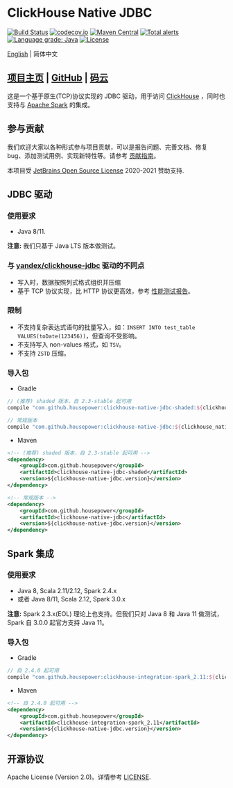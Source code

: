 ClickHouse Native JDBC
======================

[![Build Status](https://github.com/housepower/ClickHouse-Native-JDBC/workflows/build/badge.svg?branch=master)](https://github.com/housepower/ClickHouse-Native-JDBC/actions?query=workflow%3Abuild+branch%3Amaster)
[![codecov.io](https://codecov.io/github/housepower/ClickHouse-Native-JDBC/coverage.svg?branch=master)](https://codecov.io/github/housepower/ClickHouse-Native-JDBC?branch=master)
[![Maven Central](https://maven-badges.herokuapp.com/maven-central/com.github.housepower/clickhouse-native-jdbc-parent/badge.svg)](https://search.maven.org/search?q=com.github.housepower)
[![Total alerts](https://img.shields.io/lgtm/alerts/g/housepower/ClickHouse-Native-JDBC.svg?logo=lgtm&logoWidth=18)](https://lgtm.com/projects/g/housepower/ClickHouse-Native-JDBC/alerts/)
[![Language grade: Java](https://img.shields.io/lgtm/grade/java/g/housepower/ClickHouse-Native-JDBC.svg?logo=lgtm&logoWidth=18)](https://lgtm.com/projects/g/housepower/ClickHouse-Native-JDBC/context:java)
[![License](https://img.shields.io/github/license/housepower/ClickHouse-Native-JDBC)](https://github.com/housepower/ClickHouse-Native-JDBC/blob/master/LICENSE)

[English](README.md) | 简体中文

## [项目主页](https://housepower.github.io/ClickHouse-Native-JDBC/zh/) | [GitHub](https://github.com/housepower/ClickHouse-Native-JDBC) | [码云](https://gitee.com/housepower/ClickHouse-Native-JDBC)

这是一个基于原生(TCP)协议实现的 JDBC 驱动，用于访问 [ClickHouse](https://clickhouse.yandex/)
，同时也支持与 [Apache Spark](https://github.com/apache/spark/) 的集成。

## 参与贡献

我们欢迎大家以各种形式参与项目贡献，可以是报告问题、完善文档、修复 bug、添加测试用例、实现新特性等。请参考 [贡献指南](CONTRIBUTE.md)。

本项目受 [JetBrains Open Source License](https://www.jetbrains.com/?from=ClickHouse-Native-JDBC) 2020-2021 赞助支持.

## JDBC 驱动

### 使用要求

- Java 8/11.

**注意:** 我们只基于 Java LTS 版本做测试。

### 与 [yandex/clickhouse-jdbc](https://github.com/yandex/clickhouse-jdbc) 驱动的不同点

* 写入时，数据按照列式格式组织并压缩
* 基于 TCP 协议实现，比 HTTP 协议更高效，参考 [性能测试报告](docs/dev/benchmark.md)。

### 限制

* 不支持复杂表达式语句的批量写入，如：`INSERT INTO test_table VALUES(toDate(123456))`，但查询不受影响。
* 不支持写入 non-values 格式，如 `TSV`。
* 不支持 `ZSTD` 压缩。

### 导入包

- Gradle

```groovy
// (推荐) shaded 版本，自 2.3-stable 起可用
compile "com.github.housepower:clickhouse-native-jdbc-shaded:${clickhouse_native_jdbc_version}"

// 常规版本
compile "com.github.housepower:clickhouse-native-jdbc:${clickhouse_native_jdbc_version}"
```

- Maven

```xml
<!-- (推荐) shaded 版本，自 2.3-stable 起可用 -->
<dependency>
    <groupId>com.github.housepower</groupId>
    <artifactId>clickhouse-native-jdbc-shaded</artifactId>
    <version>${clickhouse-native-jdbc.version}</version>
</dependency>

<!-- 常规版本 -->
<dependency>
    <groupId>com.github.housepower</groupId>
    <artifactId>clickhouse-native-jdbc</artifactId>
    <version>${clickhouse-native-jdbc.version}</version>
</dependency>
```

## Spark 集成

### 使用要求

- Java 8, Scala 2.11/2.12, Spark 2.4.x
- 或者 Java 8/11, Scala 2.12, Spark 3.0.x

**注意:** Spark 2.3.x(EOL) 理论上也支持。但我们只对 Java 8 和 Java 11 做测试，Spark 自 3.0.0 起官方支持 Java 11。

### 导入包

- Gradle

```groovy
// 自 2.4.0 起可用
compile "com.github.housepower:clickhouse-integration-spark_2.11:${clickhouse_native_jdbc_version}"
```

- Maven

```xml
<!-- 自 2.4.0 起可用 -->
<dependency>
    <groupId>com.github.housepower</groupId>
    <artifactId>clickhouse-integration-spark_2.11</artifactId>
    <version>${clickhouse-native-jdbc.version}</version>
</dependency>
```

## 开源协议

Apache License (Version 2.0)。详情参考 [LICENSE](LICENSE).

